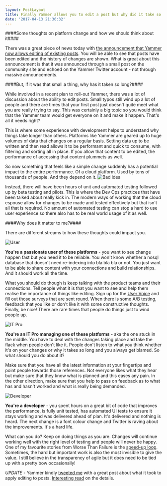 ```yaml
---
layout: PostLayout
title: Finally Yammer allows you to edit a post but why did it take so long?
date: '2017-04-13 21:36:32'
---
```


####Some thoughts on platform change and how we should think about it####

There was a great piece of news today with [the announcement that Yammer now allows editing of existing posts](https://techcommunity.microsoft.com/t5/Yammer-Blog/Edit-Post-is-Here/ba-p/61461). You will be able to see that posts have been edited and the history of changes are shown. What is great about this announcement is that it was announced through a small post on the community site and echoed on the Yammer Twitter account - not through massive announcements.

####But, if it was that small a thing, why has it taken so long?####

While involved in a recent plan to roll-out Yammer, there was a lot of discussion about the ability to edit posts. Small typos still wind up a lot of people and there are times that your first post just doesn't quite meet what you are really trying to say. This was certainly a big topic so you would think that the Yammer team would get everyone on it and make it happen. That's all it needs right?

This is where some experience with development helps to understand why things take longer than others. Platforms like Yammer are geared up to huge volumes of data that changes on a regular basis. Setting data up to be written and then read allows it to be performant and quick to consume, with filtering and sorting all in place. If you allow that content to be edited, the performance of accessing that content plummets as well.

So now something that feels like a simple change suddenly has a potential impact to the entire performance. Of a cloud platform. Used by tens of thousands of people. And they depend on it.
![Bad idea](http://funny-pictures-blog.com/wp-content/uploads/2013/12/Bad-idea_3.jpg)

Instead, there will have been hours of unit and automated testing followed up by beta testing and pilots. This is where the Dev Ops practices that have been talked about really kick in. The modern ways of working that the cloud espouse allow for changes to be made and tested effectively but that isn't all that is required. No amount of automated testing can stop a hard to use user experience so there also has to be real world usage of it as well.

####Why does it matter to me?####

There are different streams to how these thoughts could impact you.

![User](/images/2017/04/Photo-Android-Smartphone-Phone-User-Instagram-634069-1.jpg)

**You're a passionate user of these platforms** - you want to see change happen fast but you need it to be reliable. You won't know whether a nosql database that doesn't need re-indexing into bla bla bla or not. You just want to be able to share content with your connections and build relationships. And it should work all the time.

What you should do though is keep talking with the product teams and their connections. Tell people what it is that you want to see and help them realise the importance of things like editing. Sign up for the [User Voice](https://yammer.uservoice.com/) and fill out those surveys that are sent round. When there is some A/B testing, feedback that you like or don't like it with some constructive thoughts. Finally, be nice! There are rare times that people do things just to wind people up.

![IT Pro](/images/2017/04/laptop-1.jpeg)

**You're an IT Pro managing one of these platforms** - aka the one stuck in the middle. You have to deal with the changes taking place and take the flack when people don't like it. People don't listen to what you think whether it's on your changes or why it takes so long and you always get blamed. So what should you do about it?

Make sure that you have all the latest information at your fingertips and point people towards those references. Not everyone likes what they hear but make sure that they know what is planned and this eases any pain. In the other direction, make sure that you help to pass on feedback as to what has and hasn't worked and what is really being demanded.

![Developer](/images/2017/04/7643288084_09053952da_b-1.jpg)

**You're a developer** - you spent hours on a great bit of code that improves the performance, is fully unit tested, has automated UI tests to ensure it stays working and was delivered ahead of plan. It's delivered and nothing is heard. The next change is a font colour change and Twitter is raving about the improvements. It's a hard life.

What can you do? Keep on doing things as you are. Changes will continue working well with the right level of testing and people will never be happy. One of my favourite stories from Worse Than Failure is the [speed-up loop](http://thedailywtf.com/articles/The-Speedup-Loop). Sometimes, the hard but important work is also the most invisible to give the value. I still believe in the transparency of agile but it does need to be tied up with a pretty bow occasionally!

_UPDATE_ - Yammer kindly [tweeted me](https://twitter.com/Yammer/status/852643424130007040) with a great post about what it took to apply editing to posts. [Interesting read](https://techcommunity.microsoft.com/t5/Yammer/Why-is-Editing-Messages-So-Complex/td-p/28340) on the details.
